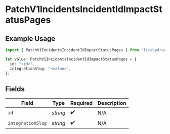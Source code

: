 # PatchV1IncidentsIncidentIdImpactStatusPages

## Example Usage

```typescript
import { PatchV1IncidentsIncidentIdImpactStatusPages } from "firehydrant-typescript-sdk/models/components";

let value: PatchV1IncidentsIncidentIdImpactStatusPages = {
  id: "<id>",
  integrationSlug: "<value>",
};
```

## Fields

| Field              | Type               | Required           | Description        |
| ------------------ | ------------------ | ------------------ | ------------------ |
| `id`               | *string*           | :heavy_check_mark: | N/A                |
| `integrationSlug`  | *string*           | :heavy_check_mark: | N/A                |